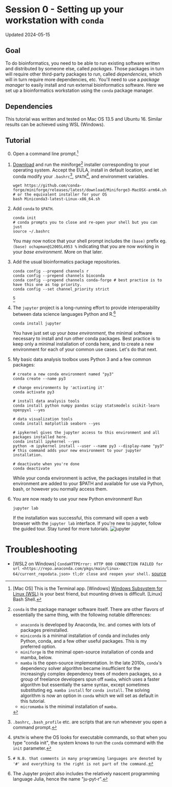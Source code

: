 # Session 0 - Setting up your workstation with `conda`

Updated 2024-05-15

## Goal
To do bioinformatics, you need to be able to run existing software written and distributed by someone else, called *packages*. Those packages in turn 
will require other third-party packages to run, called *dependencies*, which will in turn require more dependencies, etc. You'll need to use a 
*package manager* to easily install and run external bioinformatics software. Here we set up a bioinformatics workstation using the `conda` package 
manager.

## Dependencies

This tutorial was written and tested on Mac OS 13.5 and Ubuntu 16. Similar results can be achieved using WSL (Windows). 

## Tutorial
0. Open a command line prompt.[^1] 
1. [Download](https://github.com/conda-forge/miniforge) and run the miniforge[^2] installer corresponding to your operating system. Accept the EULA, install in default location, and let conda modify your `.bashrc`[^3], `$PATH`[^4], and environment variables.
   ```
   wget https://github.com/conda-forge/miniforge/releases/latest/download/Miniforge3-MacOSX-arm64.sh # or the equivalent installer for your OS
   bash Miniconda3-latest-Linux-x86_64.sh
   ```
2. Add `conda` to `$PATH`.
   ```
   conda init
   # conda prompts you to close and re-open your shell but you can just
   source ~/.bashrc
   ```
   You may now notice that your shell prompt includes the `(base)` prefix eg. `(base) ochapman@12005L4953 %` indicating that you are now working in your
   *base* *environment*. More on that later.
4. Add the usual bioinformatics package repositories.
   ```
   conda config --prepend channels r
   conda config --prepend channels bioconda
   conda config --prepend channels conda-forge # best practice is to have this one as top priority.
   conda config --set channel_priority strict
   ```
   [^5] 
5. The `jupyter` project is a long-running effort to provide interoperability between data science languages Python and R.[^6]
   ```
   conda install jupyter
   ```
  
   You have just set up your *base environment*, the minimal software necessary to install and run other conda packages. Best practice is to keep only 
   a minimal installation of conda here, and to create a new environment for each of your common use cases. Let's do that next.

6. My basic data analysis toolbox uses Python 3 and a few common packages:
   ```
   # create a new conda environment named "py3"
   conda create --name py3

   # change environments by 'activating it'
   conda activate py3

   # install data analysis tools
   conda install python numpy pandas scipy statsmodels scikit-learn openpyxl --yes

   # data visualization tools
   conda install matplotlib seaborn --yes

   # ipykernel gives the jupyter access to this environment and all packages installed here.
   conda install ipykernel --yes
   python -m ipykernel install --user --name py3 --display-name "py3" # this command adds your new environment to your jupyter installation.

   # deactivate when you're done
   conda deactivate
   ```
   While your conda environment is active, the packages installed in that environment are added to your $PATH and available for use via Python, bash, or however you normally access them.

8. You are now ready to use your new Python environment! Run
   ```
   jupyter lab
   ```
   If the installation was successful, this command will open a web browser with the `jupyter lab` interface. If you're new to jupyter, follow the
   guided tour. Stay tuned for more tutorials.
   ![jupyter](../docs/0-jupyter-landing.png)

# Troubleshooting
- [WSL2 on Windows] `CondaHTTPError: HTTP 000 CONNECTION FAILED for url <https://repo.anaconda.com/pkgs/main/linux-64/current_repodata.json>
tl;dr close and reopen your shell.` [source](https://stackoverflow.com/questions/67923183/miniconda-on-wsl2-ubuntu-20-04-fails-with-condahttperror-http-000-connection)
   
[^1]: [Mac OS] This is the Terminal app. [Windows] [Windows Subsystem for Linux (WSL)](https://learn.microsoft.com/en-us/windows/wsl/install) is your
  best friend, but mounting drives is difficult. [Linux] Bash Shell.
[^2]: `conda` is the package manager software itself. There are other flavors of essentially the same thing, with the following 
  notable differences:
    - `anaconda` is developed by Anaconda, Inc. and comes with lots of packages preinstalled. 
    - `miniconda` is a minimal installation of conda and includes only Python, conda, and a few other useful packages. This is my preferred option.
    - `miniforge` is the minimal open-source installation of conda and mamba, below. 
    - `mamba` is the open-source implementation. In the late 2010s, `conda`'s dependency solver algorithm became insufficient for the increasingly
    complex dependency trees of modern packages, so a group of freelance developers spun off `mamba`, which uses a faster algorithm but essentially
    the same syntax, except sometimes substituting eg. `mamba install` for `conda install`. The solving algorithm is now an option in `conda` which 
    we will set as default in this tutorial.
    - `micromamba` is the minimal installation of `mamba`.
[^3]: `.bashrc`, `.bash_profile` etc. are scripts that are run whenever you open a command prompt.[^7] 
[^4]: `$PATH` is where the OS looks for executable commands, so that when you type "conda init", the system knows to run the `conda` command with the 
  `init` parameter.
[^5]: `# N.B. that comments in many programming languages are denoted by '#' and everything to the right is not part of the command.`
[^6]: The Jupyter project also includes the relatively nascent programming language Julia, hence the name "ju-pyt-r".
[^7]: `.zshrc` and `.zsh_profile` on Mac OS.
